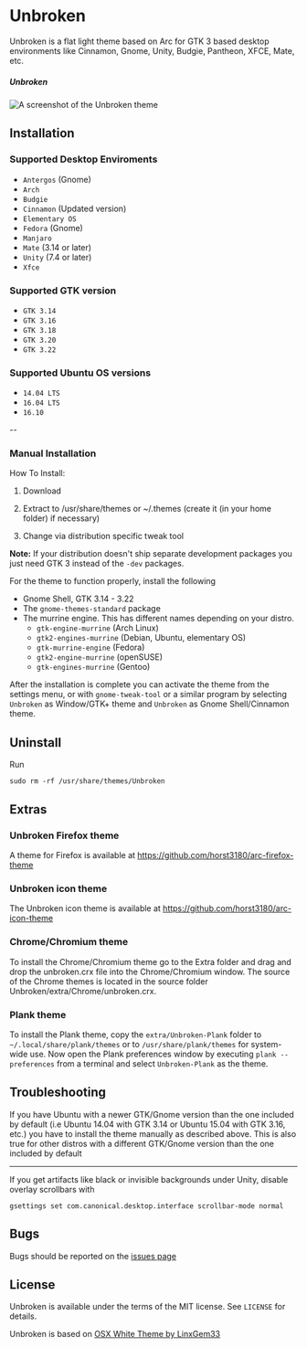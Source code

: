 # Unbroken

Unbroken is a flat light theme based on Arc for GTK 3 based desktop environments like Cinnamon, Gnome, Unity, Budgie, Pantheon, XFCE, Mate, etc.

##### Unbroken

![A screenshot of the Unbroken theme]()

## Installation

### Supported Desktop Enviroments

  * `Antergos` (Gnome)
  * `Arch`
  * `Budgie`
  * `Cinnamon` (Updated version)
  * `Elementary OS`
  * `Fedora` (Gnome)
  * `Manjaro`
  * `Mate` (3.14 or later)
  * `Unity` (7.4 or later)
  * `Xfce`

### Supported GTK version
  * `GTK 3.14`
  * `GTK 3.16`
  * `GTK 3.18`
  * `GTK 3.20`
  * `GTK 3.22`

### Supported Ubuntu OS versions
  * `14.04 LTS`
  * `16.04 LTS`
  * `16.10`

--

### Manual Installation

How To Install:

1. Download

2. Extract to /usr/share/themes or ~/.themes (create it (in your home folder) if necessary)

3. Change via distribution specific tweak tool


**Note:** If your distribution doesn't ship separate development packages you just need GTK 3 instead of the `-dev` packages.

For the theme to function properly, install the following
* Gnome Shell, GTK 3.14 - 3.22
* The `gnome-themes-standard` package
* The murrine engine. This has different names depending on your distro.
  * `gtk-engine-murrine` (Arch Linux)
  * `gtk2-engines-murrine` (Debian, Ubuntu, elementary OS)
  * `gtk-murrine-engine` (Fedora)
  * `gtk2-engine-murrine` (openSUSE)
  * `gtk-engines-murrine` (Gentoo)


After the installation is complete you can activate the theme from the settings menu, or with `gnome-tweak-tool` or a similar program by selecting `Unbroken` as Window/GTK+ theme and `Unbroken` as Gnome Shell/Cinnamon theme.

## Uninstall

Run

```
sudo rm -rf /usr/share/themes/Unbroken
```

## Extras

### Unbroken Firefox theme
A theme for Firefox is available at https://github.com/horst3180/arc-firefox-theme

### Unbroken icon theme
The Unbroken icon theme is available at https://github.com/horst3180/arc-icon-theme

### Chrome/Chromium theme
To install the Chrome/Chromium theme go to the Extra folder and drag and drop the unbroken.crx file into the Chrome/Chromium window. The source of the Chrome themes is located in the source folder Unbroken/extra/Chrome/unbroken.crx.

### Plank theme
To install the Plank theme, copy the `extra/Unbroken-Plank` folder to `~/.local/share/plank/themes` or to `/usr/share/plank/themes` for system-wide use.
Now open the Plank preferences window by executing `plank --preferences` from a terminal and select `Unbroken-Plank` as the theme.

## Troubleshooting

If you have Ubuntu with a newer GTK/Gnome version than the one included by default (i.e Ubuntu 14.04 with GTK 3.14 or Ubuntu 15.04 with GTK 3.16, etc.) you have to install the theme manually as described above.
This is also true for other distros with a different GTK/Gnome version than the one included by default

---

If you get artifacts like black or invisible backgrounds under Unity, disable overlay scrollbars with

```
gsettings set com.canonical.desktop.interface scrollbar-mode normal
```


## Bugs
Bugs should be reported on the [issues page](https://github.com/raindeer44/Unbroken/issues)

## License
Unbroken is available under the terms of the MIT license. See `LICENSE` for details.

Unbroken is based on [OSX White Theme by LinxGem33](https://github.com/LinxGem33/OSX-Arc-White)
